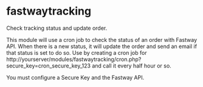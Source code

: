 # fastwaytracking
Check tracking status and update order.

This module will use a cron job to check the status of an order with Fastway API. When there is a new status, it will update the order and send an email if that status is set to do so. Use by creating a cron job for http://yourserver/modules/fastwaytracking/cron.php?secure_key=cron_secure_key_123 and call it every half hour or so.

You must configure a Secure Key and the Fastway API.
